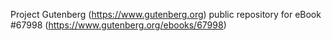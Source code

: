 Project Gutenberg (https://www.gutenberg.org) public repository for
eBook #67998 (https://www.gutenberg.org/ebooks/67998)

